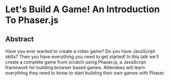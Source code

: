 # Let's Build A Game! An Introduction To Phaser.js

## Abstract

Have you ever wanted to create a video game? Do you have JavaScript skills? Then you have everything you need to get started! In this talk we'll create a complete game from scratch using Phaser.js, a JavaScript framework for building browser based games. Attendees will learn everything they need to know to start building their own games with Phaser.
